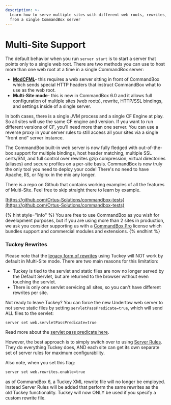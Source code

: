 ```yaml
---
description: >-
  Learn how to serve multiple sites with different web roots, rewrites, and more
  from a single CommandBox server
---
```


# Multi-Site Support

The default behavior when you run `server start` is to start a server that points only to a single web root. There are two methods you can use to host more than one web root at a time in a single CommandBox server:

* [**ModCFML**](../modcfml-support.md)**-** this requires a web server sitting in front of CommandBox which sends special HTTP headers that instruct CommandBox what to use as the web root.
* **Multi-Site mode**- this is new in CommandBox 6.0 and it allows full configuration of multiple sites (web roots), rewrite, HTTP/SSL bindings, and settings inside of a single server.

In both cases, there is a single JVM process and a single CF Engine at play. So all sites will use the same CF engine and version. If you want to run different versions of CF, you'll need more than one server. You can use a reverse proxy in your server rules to still access all your sites via a single "front end" server instance.

The CommandBox built-in web server is now fully fledged with out-of-the-box support for multiple bindings, host header matching, multiple SSL certs/SNI, and full control over rewrites gzip compression, virtual directories (aliases) and secure profiles on a per-site basis. CommandBox is now truly the only tool you need to deploy your code! There's no need to have Apache, IIS, or Nginx in the mix any longer.

There is a repo on Github that contains working examples of all the features of Multi-Site. Feel free to skip straight there to learn by example.

[https://github.com/Ortus-Solutions/commandbox-tests](https://github.com/Ortus-Solutions/commandbox-tests)

{% hint style="info" %}
You are free to use CommandBox as you wish for development purposes, but if you are using more than 2 sites in production, we ask you consider supporting us with a [CommandBox Pro](https://www.ortussolutions.com/products/commandbox-pro) license which bundles support and commercial modules and extensions.
{% endhint %}

### Tuckey Rewrites

Please note that the [legacy form of rewrites](https://github.com/ortus-docs/commandbox-docs/blob/6.0.0/embedded-server/configuring-your-server/url-rewrites/README.md) using Tuckey will NOT work by default in Multi-Site mode. There are two main reasons for this limitation:

* Tuckey is tied to the servlet and static files are now no longer served by the Default Servlet, but are returned to the browser without even touching the servlet.
* There is only one servlet servicing all sites, so you can't have different rewrites per site.

Not ready to leave Tuckey? You can force the new Undertow web server to not serve static files by setting `servletPassPredicate=true`, which will send ALL files to the servlet:

```bash
server set web.servletPassPredicate=true
```

Read more about the [servlet pass predicate here](servlet-pass-predicate.md).

However, the best approach is to simply switch over to using [Server Rules](../configuring-your-server/server-rules/). They do everything Tuckey does, AND each site can get its own separate set of server rules for maximum configurability.

Also note, when you set this flag:

```bash
server set web.rewrites.enable=true
```

as of CommandBox 6, a Tuckey XML rewrite file will no longer be employed. Instead Server Rules will be added that perform the same rewrites as the old Tuckey functionality. Tuckey will now ONLY be used if you specify a custom rewrite file.
